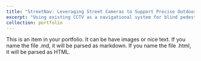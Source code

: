 ```yaml
---
title: "StreetNav: Leveraging Street Cameras to Support Precise Outdoor Navigation for Blind Pedestrians"
excerpt: "Using existing CCTV as a navigational system for blind pedestrians<br/><img src='/images/teaser-streetnav.png'>"
collection: portfolio
---
```


This is an item in your portfolio. It can be have images or nice text. If you name the file .md, it will be parsed as markdown. If you name the file .html, it will be parsed as HTML. 
